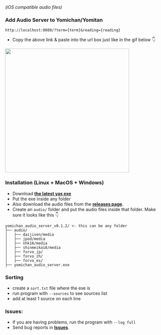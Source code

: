 _(iOS compatible audio files)_
### Add Audio Server to Yomichan/Yomitan
```
http://localhost:8080/?term={term}&reading={reading}
``` 
- Copy the above link & paste into the url box just like in the gif below 👇
<img  src="https://github.com/aramrw/yomichan_audio_server/assets/106574385/0f399e59-f3d4-4b6b-a54e-6daceb6bc582" width="400" />

### Installation (Linux + MacOS + Windows)
- Download **[the latest yas exe](https://github.com/aramrw/yomichan_audio_server/releases/latest)**
- Put the exe inside any folder
- Also download the audio files from the **[releases page](https://github.com/aramrw/yomichan_audio_server/releases/latest)**.
- Create an `audio/` folder and put the audio files inside that folder.
Make sure it looks like this 👇
```
yomichan_audio_server_v0.1.2/ <- this can be any folder
├── audio/
│   ├── daijisen/media
│   ├── jpod/media
│   ├── nhk16/media
│   ├── shinmeikai8/media
│   ├── forvo_jp/
│   ├── forvo_zh/
│   ├── forvo_es/
├── yomichan_audio_server.exe
```
### Sorting
- create a `sort.txt` file where the exe is
- run program with `--sources` to see sources list
- add at least 1 source on each line
### Issues: 
- If you are having problems, run the program with `--log full`
- Send bug reports in **[Issues](https://github.com/aramrw/yomichan_audio_server/issues)**.

